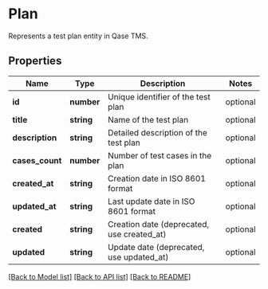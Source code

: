 # Plan

Represents a test plan entity in Qase TMS.

## Properties

Name | Type | Description | Notes
------------ | ------------- | ------------- | -------------
**id** | **number** | Unique identifier of the test plan | optional
**title** | **string** | Name of the test plan | optional
**description** | **string** | Detailed description of the test plan | optional
**cases_count** | **number** | Number of test cases in the plan | optional
**created_at** | **string** | Creation date in ISO 8601 format | optional
**updated_at** | **string** | Last update date in ISO 8601 format | optional
**created** | **string** | Creation date (deprecated, use created_at) | optional
**updated** | **string** | Update date (deprecated, use updated_at) | optional

[[Back to Model list]](../README.md#documentation-for-models) [[Back to API list]](../README.md#documentation-for-api-endpoints) [[Back to README]](../README.md)
